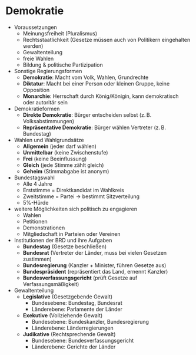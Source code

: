 # Demokratie

- Voraussetzungen
	- Meinungsfreiheit (Pluralismus)
	- Rechtsstaatlichkeit (Gesetze müssen auch von Politikern eingehalten werden)
	- Gewaltenteilung
	- freie Wahlen
	- Bildung & politische Partizipation
- Sonstige Regierungsformen
	- **Demokratie**: Macht vom Volk, Wahlen, Grundrechte
	- **Diktatur**: Macht bei einer Person oder kleinen Gruppe, keine Opposition
	- **Monarchie**: Herrschaft durch König/Königin, kann demokratisch oder autoritär sein
- Demokratieformen
	- **Direkte Demokratie**: Bürger entscheiden selbst (z. B. Volksabstimmungen)
	- **Repräsentative Demokratie**: Bürger wählen Vertreter (z. B. Bundestag)
- Wahlen und Wahlgrundsätze
	- **Allgemein** (jeder darf wählen)
	- **Unmittelbar** (keine Zwischenstufe)
	- **Frei** (keine Beeinflussung)
	- **Gleich** (jede Stimme zählt gleich)
	- **Geheim** (Stimmabgabe ist anonym)
- Bundestagswahl
	- Alle 4 Jahre
	- Erststimme = Direktkandidat im Wahlkreis
	- Zweitstimme = Partei → bestimmt Sitzverteilung
	- 5%-Hürde
- weitere Möglichkeiten sich politisch zu engagieren
	- Wahlen
	- Petitionen
	- Demonstrationen
	- Mitgliedschaft in Parteien oder Vereinen
- Institutionen der BRD und ihre Aufgaben
	- **Bundestag** (Gesetze beschließen)
	- **Bundesrat** (Vertreter der Länder, muss bei vielen Gesetzen zustimmen)
	- **Bundesregierung** (Kanzler + Minister, führen Gesetze aus)
	- **Bundespräsident** (repräsentiert das Land, ernennt Kanzler)
	- **Bundesverfassungsgericht** (prüft Gesetze auf Verfassungsmäßigkeit)
- Gewaltenteilung
	- **Legislative** (Gesetzgebende Gewalt)
		- Bundesebene: Bundestag, Bundesrat
		- Länderebene: Parlamente der Länder
	- **Exekutive** (Vollziehende Gewalt)
		- Bundesebene: Bundeskanzler, Bundesregierung
		- Länderebene: Länderregierungen
	- **Judikative** (Rechtsprechende Gewalt)
		- Bundesebene: Bundesverfassungsgericht
		- Länderebene: Gerichte der Länder 
